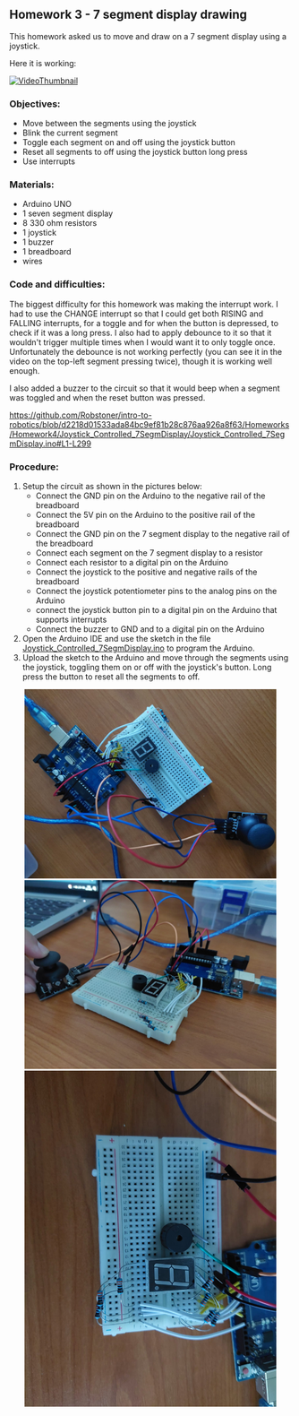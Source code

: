 ## Homework 3 - 7 segment display drawing

This homework asked us to move and draw on a 7 segment display using a joystick.

Here it is working:

[![VideoThumbnail](https://img.youtube.com/vi/lFQB_rZMXGM/hqdefault.jpg)](https://youtu.be/lFQB_rZMXGM)

### Objectives:

- Move between the segments using the joystick
- Blink the current segment
- Toggle each segment on and off using the joystick button
- Reset all segments to off using the joystick button long press
- Use interrupts

### Materials:

- Arduino UNO
- 1 seven segment display
- 8 330 ohm resistors
- 1 joystick
- 1 buzzer
- 1 breadboard
- wires

### Code and difficulties:

The biggest difficulty for this homework was making the interrupt work. I had to use the CHANGE interrupt so that I could get both RISING and FALLING interrupts, 
for a toggle and for when the button is depressed, to check if it was a long press.
I also had to apply debounce to it so that it wouldn't trigger multiple times when I would want it to only toggle once. Unfortunately the debounce is not working
perfectly (you can see it in the video on the top-left segment pressing twice), though it is working well enough.

I also added a buzzer to the circuit so that it would beep when a segment was toggled and when the reset button was pressed.

https://github.com/Robstoner/intro-to-robotics/blob/d2218d01533ada84bc9ef81b28c876aa926a8f63/Homeworks/Homework4/Joystick_Controlled_7SegmDisplay/Joystick_Controlled_7SegmDisplay.ino#L1-L299

### Procedure:

1. Setup the circuit as shown in the pictures below:
   - Connect the GND pin on the Arduino to the negative rail of the breadboard
   - Connect the 5V pin on the Arduino to the positive rail of the breadboard
   - Connect the GND pin on the 7 segment display to the negative rail of the breadboard
   - Connect each segment on the 7 segment display to a resistor
   - Connect each resistor to a digital pin on the Arduino
   - Connect the joystick to the positive and negative rails of the breadboard
   - Connect the joystick potentiometer pins to the analog pins on the Arduino
   - connect the joystick button pin to a digital pin on the Arduino that supports interrupts
   - Connect the buzzer to GND and to a digital pin on the Arduino
2. Open the Arduino IDE and use the sketch in the file [Joystick_Controlled_7SegmDisplay.ino](Joystick_Controlled_7SegmDisplay/Joystick_Controlled_7SegmDisplay.ino) to program the Arduino.
3. Upload the sketch to the Arduino and move through the segments using the joystick, toggling them on or off with the joystick's button. Long press the button to reset all the segments to off.

<p align="middle" float="left">
   <img src="TopDownViewFull.jpeg" width="450px" />
   <img src="SideView.jpeg" width="450px" />
   <img src="TopDownView.jpeg" width="450px" />
</p>
